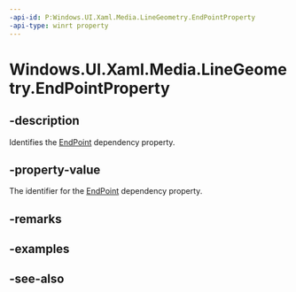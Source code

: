 ```yaml
---
-api-id: P:Windows.UI.Xaml.Media.LineGeometry.EndPointProperty
-api-type: winrt property
---
```


<!-- Property syntax
public Windows.UI.Xaml.DependencyProperty EndPointProperty { get; }
-->

# Windows.UI.Xaml.Media.LineGeometry.EndPointProperty

## -description
Identifies the [EndPoint](linegeometry_endpoint.md) dependency property.



## -property-value
The identifier for the [EndPoint](linegeometry_endpoint.md) dependency property.

## -remarks

## -examples

## -see-also
